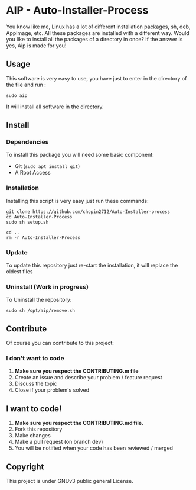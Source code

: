 # AIP - Auto-Installer-Process
You know like me, Linux has a lot of different installation packages, sh, deb, AppImage, etc. All these packages are installed with a different way. Would you like to install all the packages of a directory in once? If the answer is yes, Aip is made for you!

## Usage
This software is very easy to use, you have just to enter in the directory of the file and run :

`sudo aip`

It will install all software in the directory.

## Install
### Dependencies
To install this package you will need some basic component:
* Git (`sudo apt install git`)
* A Root Access
### Installation
Installing this script is very easy just run these commands:
```
git clone https://github.com/chopin2712/Auto-Installer-process
cd Auto-Installer-Process
sudo sh setup.sh

cd ..
rm -r Auto-Installer-Process
```

### Update
To update this repository just re-start the installation, it will replace the oldest files

### Uninstall (Work in progress)
To Uninstall the repository:
```
sudo sh /opt/aip/remove.sh
```

## Contribute
Of course you can contribute to this project:

### I don't want to code
1. **Make sure you respect the CONTRIBUTING.m file**
2. Create an issue and describe your problem / feature request
3. Discuss the topic
4. Close if your problem's solved

## I want to code!
1. **Make sure you respect the CONTRIBUTING.md file.**
2. Fork this repository
3. Make changes
4. Make a pull request (on branch dev)
5. You will be notified when your code has been reviewed / merged

## Copyright
This project is under GNUv3 public general License.
